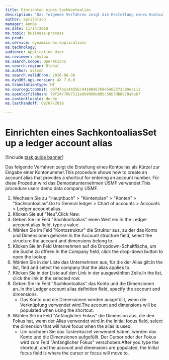 ```yaml
--- 
title: Einrichten eines Sachkontoalias
description: "Das folgende Verfahren zeigt die Erstellung eines Kontoalias als Kürzel zur Eingabe einer Kontonummer."
author: aprilolson
manager: AnnBe
ms.date: 11/14/2016
ms.topic: business-process
ms.prod: 
ms.service: dynamics-ax-applications
ms.technology: 
audience: Application User
ms.reviewer: shylaw
ms.search.scope: Operations
ms.search.region: Global
ms.author: aolson
ms.search.validFrom: 2016-06-30
ms.dyn365.ops.version: AX 7.0.0
ms.translationtype: HT
ms.sourcegitcommit: d9747ba144d56c9410846769e5465372c89ea111
ms.openlocfilehash: 79f24776b7511e899090b085c5bb7db8870a6a67
ms.contentlocale: de-de
ms.lasthandoff: 08/07/2018

---
```

# <a name="set-up-a-ledger-account-alias"></a><span data-ttu-id="2d5f1-103">Einrichten eines Sachkontoalias</span><span class="sxs-lookup"><span data-stu-id="2d5f1-103">Set up a ledger account alias</span></span>

[!include [task guide banner](../../includes/task-guide-banner.md)]

<span data-ttu-id="2d5f1-104">Das folgende Verfahren zeigt die Erstellung eines Kontoalias als Kürzel zur Eingabe einer Kontonummer.</span><span class="sxs-lookup"><span data-stu-id="2d5f1-104">This procedure shows how to create an account alias that provides a shortcut for entering an account number.</span></span> <span data-ttu-id="2d5f1-105">Für diese Prozedur wird das Demodatunternehmen USMF verwendet.</span><span class="sxs-lookup"><span data-stu-id="2d5f1-105">This procedure users demo data company USMF.</span></span>

1. <span data-ttu-id="2d5f1-106">Wechseln Sie zu "Hauptbuch" > "Kontenplan" > "Konten" > "Sachkontoalias".</span><span class="sxs-lookup"><span data-stu-id="2d5f1-106">Go to General ledger > Chart of accounts > Accounts > Ledger account alias.</span></span>
2. <span data-ttu-id="2d5f1-107">Klicken Sie auf "Neu".</span><span class="sxs-lookup"><span data-stu-id="2d5f1-107">Click New.</span></span>
3. <span data-ttu-id="2d5f1-108">Geben Sie im Feld "Sachkontoalias" einen Wert ein.</span><span class="sxs-lookup"><span data-stu-id="2d5f1-108">In the Ledger account alias field, type a value.</span></span>
4. <span data-ttu-id="2d5f1-109">Wählen Sie im Feld "Kontostruktur" die Struktur aus, zu der das Konto und Dimensionen gehören.</span><span class="sxs-lookup"><span data-stu-id="2d5f1-109">In the Account structure field, select the structure the account and dimensions belong to.</span></span>
5. <span data-ttu-id="2d5f1-110">Klicken Sie im Feld Unternehmen auf die Dropdown-Schaltfläche, um die Suche zu öffnen.</span><span class="sxs-lookup"><span data-stu-id="2d5f1-110">In the Company field, click the drop-down button to open the lookup.</span></span>
6. <span data-ttu-id="2d5f1-111">Wählen Sie in der Liste das Unternehmen aus, für die der Alias gilt.</span><span class="sxs-lookup"><span data-stu-id="2d5f1-111">In the list, find and select the company that the alias applies to.</span></span>
7. <span data-ttu-id="2d5f1-112">Klicken Sie in der Liste auf den Link in der ausgewählten Zeile.</span><span class="sxs-lookup"><span data-stu-id="2d5f1-112">In the list, click the link in the selected row.</span></span>
8. <span data-ttu-id="2d5f1-113">Geben Sie im Feld "Sachkontoalias" das Konto und die Dimensionen an..</span><span class="sxs-lookup"><span data-stu-id="2d5f1-113">In the Ledger account alias definition field, specify the account and dimensions.</span></span>
    * <span data-ttu-id="2d5f1-114">Das Konto und die Dimensionen werden ausgefüllt, wenn die Verknüpfung verwendet wird.</span><span class="sxs-lookup"><span data-stu-id="2d5f1-114">The account and dimensions will be populated when using the shortcut.</span></span>  
9. <span data-ttu-id="2d5f1-115">Wählen Sie im Feld "Anfänglicher Fokus" die Dimension aus, die den Fokus hat, wenn der Alias verwendet wird.</span><span class="sxs-lookup"><span data-stu-id="2d5f1-115">In the Initial focus field, select the dimension that will have focus when the alias is used.</span></span>
    * <span data-ttu-id="2d5f1-116">Um nachdem Sie das Tastenkürzel verwendet haben, werden das Konto und die Dimensionen aufgefüllt. Der Cursor oder der Fokus wird zum Feld "Anfänglicher Fokus" verschoben.</span><span class="sxs-lookup"><span data-stu-id="2d5f1-116">After you type the shortcut, and the account and dimensions are populated, the Initial focus field is where the cursor or focus will move to.</span></span>  


